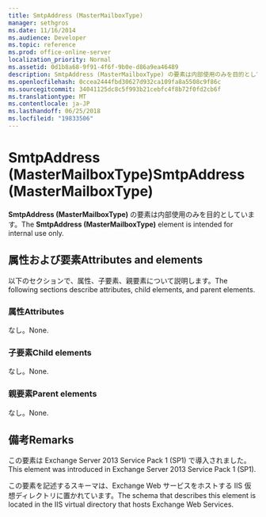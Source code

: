 ```yaml
---
title: SmtpAddress (MasterMailboxType)
manager: sethgros
ms.date: 11/16/2014
ms.audience: Developer
ms.topic: reference
ms.prod: office-online-server
localization_priority: Normal
ms.assetid: 0d1b8a68-9f91-4f6f-9b0e-d86a9ea46489
description: SmtpAddress (MasterMailboxType) の要素は内部使用のみを目的としています。
ms.openlocfilehash: 0ccea2444fbd30627d932ca109fa8a5508c9f86c
ms.sourcegitcommit: 34041125dc8c5f993b21cebfc4f8b72f0fd2cb6f
ms.translationtype: MT
ms.contentlocale: ja-JP
ms.lasthandoff: 06/25/2018
ms.locfileid: "19833506"
---
```

# <a name="smtpaddress-mastermailboxtype"></a><span data-ttu-id="5c5d3-103">SmtpAddress (MasterMailboxType)</span><span class="sxs-lookup"><span data-stu-id="5c5d3-103">SmtpAddress (MasterMailboxType)</span></span>

<span data-ttu-id="5c5d3-104">**SmtpAddress (MasterMailboxType)** の要素は内部使用のみを目的としています。</span><span class="sxs-lookup"><span data-stu-id="5c5d3-104">The **SmtpAddress (MasterMailboxType)** element is intended for internal use only.</span></span> 

## <a name="attributes-and-elements"></a><span data-ttu-id="5c5d3-105">属性および要素</span><span class="sxs-lookup"><span data-stu-id="5c5d3-105">Attributes and elements</span></span>

<span data-ttu-id="5c5d3-106">以下のセクションで、属性、子要素、親要素について説明します。</span><span class="sxs-lookup"><span data-stu-id="5c5d3-106">The following sections describe attributes, child elements, and parent elements.</span></span>
  
### <a name="attributes"></a><span data-ttu-id="5c5d3-107">属性</span><span class="sxs-lookup"><span data-stu-id="5c5d3-107">Attributes</span></span>

<span data-ttu-id="5c5d3-108">なし。</span><span class="sxs-lookup"><span data-stu-id="5c5d3-108">None.</span></span>
  
### <a name="child-elements"></a><span data-ttu-id="5c5d3-109">子要素</span><span class="sxs-lookup"><span data-stu-id="5c5d3-109">Child elements</span></span>

<span data-ttu-id="5c5d3-110">なし。</span><span class="sxs-lookup"><span data-stu-id="5c5d3-110">None.</span></span>
  
### <a name="parent-elements"></a><span data-ttu-id="5c5d3-111">親要素</span><span class="sxs-lookup"><span data-stu-id="5c5d3-111">Parent elements</span></span>

<span data-ttu-id="5c5d3-112">なし。</span><span class="sxs-lookup"><span data-stu-id="5c5d3-112">None.</span></span>
  
## <a name="remarks"></a><span data-ttu-id="5c5d3-113">備考</span><span class="sxs-lookup"><span data-stu-id="5c5d3-113">Remarks</span></span>

<span data-ttu-id="5c5d3-114">この要素は Exchange Server 2013 Service Pack 1 (SP1) で導入されました。</span><span class="sxs-lookup"><span data-stu-id="5c5d3-114">This element was introduced in Exchange Server 2013 Service Pack 1 (SP1).</span></span>
  
<span data-ttu-id="5c5d3-115">この要素を記述するスキーマは、Exchange Web サービスをホストする IIS 仮想ディレクトリに置かれています。</span><span class="sxs-lookup"><span data-stu-id="5c5d3-115">The schema that describes this element is located in the IIS virtual directory that hosts Exchange Web Services.</span></span>
  

